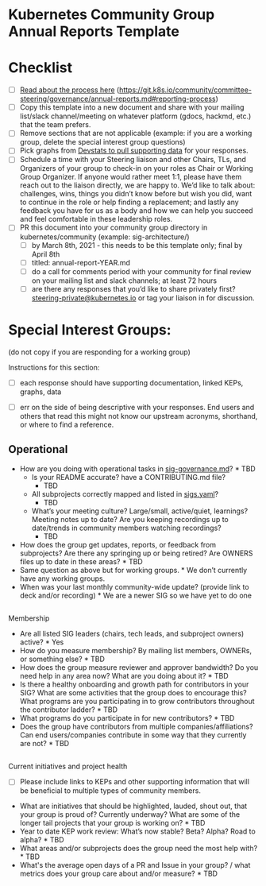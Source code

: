 # Kubernetes Community Group Annual Reports Template 


# Checklist 



*   [ ] [Read about the process here](https://git.k8s.io/community/committee-steering/governance/annual-reports.md#reporting-process) (https://git.k8s.io/community/committee-steering/governance/annual-reports.md#reporting-process) 
*   [ ] Copy this template into a new document and share with your mailing list/slack channel/meeting on whatever platform (gdocs, hackmd, etc.) that the team prefers.
*   [ ] Remove sections that are not applicable (example: if you are a working group, delete the special interest group questions)
*   [ ] Pick graphs from [Devstats to pull supporting data](https://k8s.devstats.cncf.io/d/12/dashboards?orgId=1&refresh=15m) for your responses. 
*   [ ] Schedule a time with your Steering liaison and other Chairs, TLs, and Organizers of your group to check-in on your roles as Chair or Working Group Organizer. If anyone would rather meet 1:1, please have them reach out to the liaison directly, we are happy to. We’d like to talk about: challenges, wins, things you didn’t know before but wish you did, want to continue in the role or help finding a replacement; and lastly any feedback you have for us as a body and how we can help you succeed and feel comfortable in these leadership roles. 
*   [ ] PR this document into your community group directory in kubernetes/community (example: sig-architecture/) 
    *   [ ] by March 8th, 2021 - this needs to be this template only; final by April 8th
    *   [ ] titled: annual-report-YEAR.md
    *   [ ] do a call for comments period with your community for final review on your mailing list and slack channels; at least 72 hours
    *   [ ] are there any responses that you’d like to share privately first? [steering-private@kubernetes.io](mailto:steering-private@kubernetes.io) or tag your liaison in for discussion. 

# Special Interest Groups:


(do not copy if you are responding for a working group)

Instructions for this section:



*   [ ] each response should have supporting documentation, linked KEPs, graphs, data
*   [ ] err on the side of being descriptive with your responses. End users and others that read this might not know our upstream acronyms, shorthand, or where to find a reference. 


## Operational



*   How are you doing with operational tasks in [sig-governance.md](https://github.com/kubernetes/community/blob/master/committee-steering/governance/sig-governance.md)?
        *   TBD
    *   Is your README accurate? have a CONTRIBUTING.md file? 
        *   TBD
    *   All subprojects correctly mapped and listed in [sigs.yaml](https://github.com/kubernetes/community/blob/master/sig-list.md)?
        *   TBD
    *   What’s your meeting culture? Large/small, active/quiet, learnings? Meeting notes up to date? Are you keeping recordings up to date/trends in community members watching recordings?
        *   TBD
*   How does the group get updates, reports, or feedback from subprojects? Are there any springing up or being retired? Are OWNERS files up to date in these areas?
        *   TBD
*   Same question as above but for working groups.
        *   We don’t currently have any working groups.
*   When was your last monthly community-wide update? (provide link to deck and/or recording) 
        *   We are a newer SIG so we have yet to do one

## 
Membership

*   Are all listed SIG leaders (chairs, tech leads, and subproject owners) active? 
        *   Yes
*   How do you measure membership? By mailing list members, OWNERs, or something else? 
        *   TBD
*   How does the group measure reviewer and approver bandwidth? Do you need help in any area now? What are you doing about it? 
        *   TBD
*   Is there a healthy onboarding and growth path for contributors in your SIG? What are some activities that the group does to encourage this? What programs are you participating in to grow contributors throughout the contributor ladder? 
        *   TBD
*   What programs do you participate in for new contributors? 
        *   TBD
*   Does the group have contributors from multiple companies/affiliations? Can end users/companies contribute in some way that they currently are not?
        *   TBD

## 
Current initiatives and project health

*   [ ] Please include links to KEPs and other supporting information that will be beneficial to multiple types of community members. 
*   What are initiatives that should be highlighted, lauded, shout out, that your group is proud of? Currently underway? What are some of the longer tail projects that your group is working on?
        *   TBD
*   Year to date KEP work review: What’s now stable? Beta? Alpha? Road to alpha?
        *   TBD
*   What areas and/or subprojects does the group need the most help with?
        *   TBD
*   What's the average open days of a PR and Issue in your group? / what metrics does your group care about and/or measure?
        *   TBD
